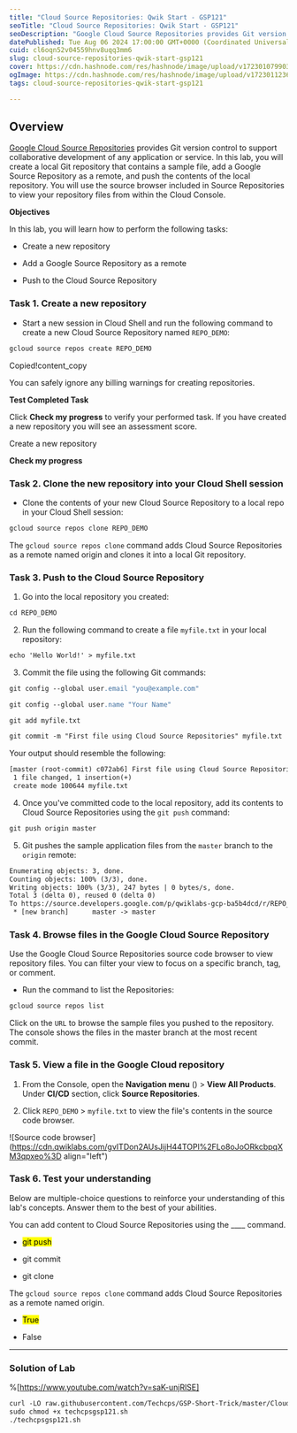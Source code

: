 ```yaml
---
title: "Cloud Source Repositories: Qwik Start - GSP121"
seoTitle: "Cloud Source Repositories: Qwik Start - GSP121"
seoDescription: "Google Cloud Source Repositories provides Git version control to support collaborative development of any application or service. In this lab, you will crea"
datePublished: Tue Aug 06 2024 17:00:00 GMT+0000 (Coordinated Universal Time)
cuid: cl6oqn52v04559hnv8uqq3mm6
slug: cloud-source-repositories-qwik-start-gsp121
cover: https://cdn.hashnode.com/res/hashnode/image/upload/v1723010799037/899c89d3-fb94-4647-94f5-842325e2e58a.png
ogImage: https://cdn.hashnode.com/res/hashnode/image/upload/v1723011236181/b85276c5-adfd-4975-95ee-00fc32c9b555.png
tags: cloud-source-repositories-qwik-start-gsp121

---
```


## **Overview**

[Google Cloud Source Repositories](https://cloud.google.com/source-repositories/) provides Git version control to support collaborative development of any application or service. In this lab, you will create a local Git repository that contains a sample file, add a Google Source Repository as a remote, and push the contents of the local repository. You will use the source browser included in Source Repositories to view your repository files from within the Cloud Console.

**Objectives**

In this lab, you will learn how to perform the following tasks:

* Create a new repository
    
* Add a Google Source Repository as a remote
    
* Push to the Cloud Source Repository
    

### **Task 1. Create a new repository**

* Start a new session in Cloud Shell and run the following command to create a new Cloud Source Repository named `REPO_DEMO`:
    

```apache
gcloud source repos create REPO_DEMO
```

Copied!content\_copy

You can safely ignore any billing warnings for creating repositories.

**Test Completed Task**

Click **Check my progress** to verify your performed task. If you have created a new repository you will see an assessment score.

Create a new repository

**Check my progress**

### **Task 2. Clone the new repository into your Cloud Shell session**

* Clone the contents of your new Cloud Source Repository to a local repo in your Cloud Shell session:
    

```apache
gcloud source repos clone REPO_DEMO
```

The `gcloud source repos clone` command adds Cloud Source Repositories as a remote named origin and clones it into a local Git repository.

### **Task 3. Push to the Cloud Source Repository**

1. Go into the local repository you created:
    

```apache
cd REPO_DEMO
```

2. Run the following command to create a file `myfile.txt` in your local repository:
    

```apache
echo 'Hello World!' > myfile.txt
```

3. Commit the file using the following Git commands:
    

```apache
git config --global user.email "you@example.com"
```

```apache
git config --global user.name "Your Name"
```

```apache
git add myfile.txt
```

```apache
git commit -m "First file using Cloud Source Repositories" myfile.txt
```

Your output should resemble the following:

```apache
[master (root-commit) c072ab6] First file using Cloud Source Repositories
 1 file changed, 1 insertion(+)
 create mode 100644 myfile.txt
```

4. Once you've committed code to the local repository, add its contents to Cloud Source Repositories using the `git push` command:
    

```apache
git push origin master
```

5. Git pushes the sample application files from the `master` branch to the `origin` remote:
    

```apache
Enumerating objects: 3, done.
Counting objects: 100% (3/3), done.
Writing objects: 100% (3/3), 247 bytes | 0 bytes/s, done.
Total 3 (delta 0), reused 0 (delta 0)
To https://source.developers.google.com/p/qwiklabs-gcp-ba5b4dcd/r/REPO_DEMO
 * [new branch]      master -> master
```

### **Task 4. Browse files in the Google Cloud Source Repository**

Use the Google Cloud Source Repositories source code browser to view repository files. You can filter your view to focus on a specific branch, tag, or comment.

* Run the command to list the Repositories:
    

```apache
gcloud source repos list
```

Click on the `URL` to browse the sample files you pushed to the repository. The console shows the files in the master branch at the most recent commit.

### **Task 5. View a file in the Google Cloud repository**

1. From the Console, open the **Navigation menu** () &gt; **View All Products**. Under **CI/CD** section, click **Source Repositories**.
    
2. Click `REPO_DEMO` &gt; `myfile.txt` to view the file's contents in the source code browser.
    

![Source code browser](https://cdn.qwiklabs.com/gvITDon2AUsJijH44TOPl%2FLo8oJoORkcbpqXM3qpxeo%3D align="left")

### **Task 6. Test your understanding**

Below are multiple-choice questions to reinforce your understanding of this lab's concepts. Answer them to the best of your abilities.

You can add content to Cloud Source Repositories using the \_\_\_\_ command.

* <mark>git push</mark>
    
* git commit
    
* git clone
    

The `gcloud source repos clone` command adds Cloud Source Repositories as a remote named origin.

* <mark>True</mark>
    
* False
    

---

### Solution of Lab

%[https://www.youtube.com/watch?v=saK-unjRlSE] 

```apache
curl -LO raw.githubusercontent.com/Techcps/GSP-Short-Trick/master/Cloud%20Source%20Repositories%3A%20Qwik%20Start/techcpsgsp121.sh
sudo chmod +x techcpsgsp121.sh
./techcpsgsp121.sh
```